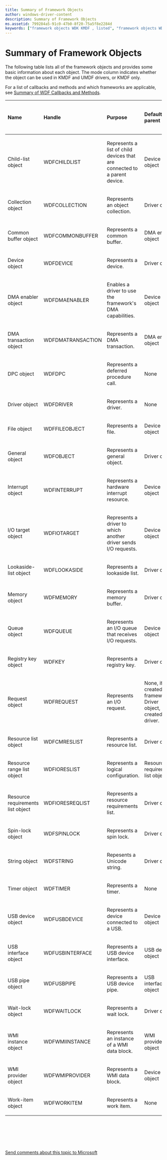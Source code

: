 ```yaml
---
title: Summary of Framework Objects
author: windows-driver-content
description: Summary of Framework Objects
ms.assetid: 799284a5-91c0-47b0-8f20-75a5f8e2284d
keywords: ["framework objects WDK KMDF , listed", "framework objects WDK KMDF , summary"]
---
```


# Summary of Framework Objects


The following table lists all of the framework objects and provides some basic information about each object. The mode column indicates whether the object can be used in KMDF and UMDF drivers, or KMDF only.

For a list of callbacks and methods and which frameworks are applicable, see [Summary of WDF Callbacks and Methods](https://msdn.microsoft.com/library/windows/hardware/dn265591).

<table style="width:100%;">
<colgroup>
<col width="14%" />
<col width="14%" />
<col width="14%" />
<col width="14%" />
<col width="14%" />
<col width="14%" />
<col width="14%" />
</colgroup>
<thead>
<tr class="header">
<th align="left">Name</th>
<th align="left">Handle</th>
<th align="left">Purpose</th>
<th align="left">Default parent</th>
<th align="left">Can driver override default parent?</th>
<th align="left">Mode</th>
<th align="left">Reference</th>
</tr>
</thead>
<tbody>
<tr class="odd">
<td align="left"><p>Child-list object</p></td>
<td align="left"><p>WDFCHILDLIST</p></td>
<td align="left"><p>Represents a list of child devices that are connected to a parent device.</p></td>
<td align="left"><p>Device object</p></td>
<td align="left"><p>No</p></td>
<td align="left">KM</td>
<td align="left">[WDF Child-List Object Reference](https://msdn.microsoft.com/library/windows/hardware/dn265624)</td>
</tr>
<tr class="even">
<td align="left"><p>Collection object</p></td>
<td align="left"><p>WDFCOLLECTION</p></td>
<td align="left"><p>Represents an object collection.</p></td>
<td align="left"><p>Driver object</p></td>
<td align="left"><p>Yes</p></td>
<td align="left">KM/UM</td>
<td align="left">[WDF Collection Object Reference](https://msdn.microsoft.com/library/windows/hardware/dn265626)</td>
</tr>
<tr class="odd">
<td align="left"><p>Common buffer object</p></td>
<td align="left"><p>WDFCOMMONBUFFER</p></td>
<td align="left"><p>Represents a common buffer.</p></td>
<td align="left"><p>DMA enabler object</p></td>
<td align="left"><p>No</p></td>
<td align="left">KM</td>
<td align="left">[WDF Common Buffer Object Reference](https://msdn.microsoft.com/library/windows/hardware/dn265627)</td>
</tr>
<tr class="even">
<td align="left"><p>Device object</p></td>
<td align="left"><p>WDFDEVICE</p></td>
<td align="left"><p>Represents a device.</p></td>
<td align="left"><p>Driver object</p></td>
<td align="left"><p>No</p></td>
<td align="left">KM/UM</td>
<td align="left">[WDF Device Object Reference](https://msdn.microsoft.com/library/windows/hardware/dn265631)</td>
</tr>
<tr class="odd">
<td align="left"><p>DMA enabler object</p></td>
<td align="left"><p>WDFDMAENABLER</p></td>
<td align="left"><p>Enables a driver to use the framework's DMA capabilities.</p></td>
<td align="left"><p>Device object</p></td>
<td align="left"><p>Yes</p></td>
<td align="left">KM</td>
<td align="left">[WDF DMA Object Reference](https://msdn.microsoft.com/library/windows/hardware/dn265634)</td>
</tr>
<tr class="even">
<td align="left"><p>DMA transaction object</p></td>
<td align="left"><p>WDFDMATRANSACTION</p></td>
<td align="left"><p>Represents a DMA transaction.</p></td>
<td align="left"><p>DMA enabler object</p></td>
<td align="left"><p>No</p></td>
<td align="left">KM</td>
<td align="left">[WDF DMA Object Reference](https://msdn.microsoft.com/library/windows/hardware/dn265634)</td>
</tr>
<tr class="odd">
<td align="left"><p>DPC object</p></td>
<td align="left"><p>WDFDPC</p></td>
<td align="left"><p>Represents a deferred procedure call.</p></td>
<td align="left"><p>None</p></td>
<td align="left"><p>Yes</p></td>
<td align="left">KM</td>
<td align="left">[WDF DPC Object Reference](https://msdn.microsoft.com/library/windows/hardware/dn265635)</td>
</tr>
<tr class="even">
<td align="left"><p>Driver object</p></td>
<td align="left"><p>WDFDRIVER</p></td>
<td align="left"><p>Represents a driver.</p></td>
<td align="left"><p>None</p></td>
<td align="left"><p>No</p></td>
<td align="left">KM/UM</td>
<td align="left">[WDF Driver Object Reference](https://msdn.microsoft.com/library/windows/hardware/dn265636)</td>
</tr>
<tr class="odd">
<td align="left"><p>File object</p></td>
<td align="left"><p>WDFFILEOBJECT</p></td>
<td align="left"><p>Represents a file.</p></td>
<td align="left"><p>Device object</p></td>
<td align="left"><p>No</p></td>
<td align="left">KM/UM</td>
<td align="left">[WDF File Object Reference](https://msdn.microsoft.com/library/windows/hardware/dn265638)</td>
</tr>
<tr class="even">
<td align="left"><p>General object</p></td>
<td align="left"><p>WDFOBJECT</p></td>
<td align="left"><p>Represents a general object.</p></td>
<td align="left"><p>Driver object</p></td>
<td align="left"><p>Yes</p></td>
<td align="left">KM/UM</td>
<td align="left">[WDF General Object Reference](https://msdn.microsoft.com/library/windows/hardware/dn265639)</td>
</tr>
<tr class="odd">
<td align="left"><p>Interrupt object</p></td>
<td align="left"><p>WDFINTERRUPT</p></td>
<td align="left"><p>Represents a hardware interrupt resource.</p></td>
<td align="left"><p>Device object</p></td>
<td align="left"><p>Yes</p></td>
<td align="left">KM/UM</td>
<td align="left">[WDF Interrupt Object Reference](https://msdn.microsoft.com/library/windows/hardware/dn265640)</td>
</tr>
<tr class="even">
<td align="left"><p>I/O target object</p></td>
<td align="left"><p>WDFIOTARGET</p></td>
<td align="left"><p>Represents a driver to which another driver sends I/O requests.</p></td>
<td align="left"><p>Device object</p></td>
<td align="left"><p>Yes</p></td>
<td align="left">KM/UM</td>
<td align="left">[WDF I/O Target Object Reference](https://msdn.microsoft.com/library/windows/hardware/dn265644)</td>
</tr>
<tr class="odd">
<td align="left"><p>Lookaside-list object</p></td>
<td align="left"><p>WDFLOOKASIDE</p></td>
<td align="left"><p>Represents a lookaside list.</p></td>
<td align="left"><p>Driver object</p></td>
<td align="left"><p>Yes</p></td>
<td align="left">KM</td>
<td align="left">[WDF Memory Object Reference](https://msdn.microsoft.com/library/windows/hardware/dn265645)</td>
</tr>
<tr class="even">
<td align="left"><p>Memory object</p></td>
<td align="left"><p>WDFMEMORY</p></td>
<td align="left"><p>Represents a memory buffer.</p></td>
<td align="left"><p>Driver object</p></td>
<td align="left"><p>Yes</p></td>
<td align="left">KM/UM</td>
<td align="left">[WDF Memory Object Reference](https://msdn.microsoft.com/library/windows/hardware/dn265645)</td>
</tr>
<tr class="odd">
<td align="left"><p>Queue object</p></td>
<td align="left"><p>WDFQUEUE</p></td>
<td align="left"><p>Represents an I/O queue that receives I/O requests.</p></td>
<td align="left"><p>Device object</p></td>
<td align="left"><p>Yes</p></td>
<td align="left">KM/UM</td>
<td align="left">[WDF Queue Object Reference](https://msdn.microsoft.com/library/windows/hardware/dn265647)</td>
</tr>
<tr class="even">
<td align="left"><p>Registry key object</p></td>
<td align="left"><p>WDFKEY</p></td>
<td align="left"><p>Represents a registry key.</p></td>
<td align="left"><p>Driver object</p></td>
<td align="left"><p>Yes</p></td>
<td align="left">KM/UM</td>
<td align="left">[WDF Registry Key Object Reference](https://msdn.microsoft.com/library/windows/hardware/dn265663)</td>
</tr>
<tr class="odd">
<td align="left"><p>Request object</p></td>
<td align="left"><p>WDFREQUEST</p></td>
<td align="left"><p>Represents an I/O request.</p></td>
<td align="left"><p>None, if created by framework. Driver object, if created by driver.</p></td>
<td align="left"><p>Yes, if created by driver.</p></td>
<td align="left">KM/UM</td>
<td align="left">[WDF Request Object Reference](https://msdn.microsoft.com/library/windows/hardware/dn265664)</td>
</tr>
<tr class="even">
<td align="left"><p>Resource list object</p></td>
<td align="left"><p>WDFCMRESLIST</p></td>
<td align="left"><p>Represents a resource list.</p></td>
<td align="left"><p>Driver object</p></td>
<td align="left"><p>No</p></td>
<td align="left">KM/UM</td>
<td align="left">[WDF Resource Object Reference](https://msdn.microsoft.com/library/windows/hardware/dn265665)</td>
</tr>
<tr class="odd">
<td align="left"><p>Resource range list object</p></td>
<td align="left"><p>WDFIORESLIST</p></td>
<td align="left"><p>Represents a logical configuration.</p></td>
<td align="left"><p>Resource requirements list object</p></td>
<td align="left"><p>No</p></td>
<td align="left">KM</td>
<td align="left">[WDF Resource Object Reference](https://msdn.microsoft.com/library/windows/hardware/dn265665)</td>
</tr>
<tr class="even">
<td align="left"><p>Resource requirements list object</p></td>
<td align="left"><p>WDFIORESREQLIST</p></td>
<td align="left"><p>Represents a resource requirements list.</p></td>
<td align="left"><p>Driver object</p></td>
<td align="left"><p>No</p></td>
<td align="left">KM</td>
<td align="left">[WDF Resource Object Reference](https://msdn.microsoft.com/library/windows/hardware/dn265665)</td>
</tr>
<tr class="odd">
<td align="left"><p>Spin-lock object</p></td>
<td align="left"><p>WDFSPINLOCK</p></td>
<td align="left"><p>Represents a spin lock.</p></td>
<td align="left"><p>Driver object</p></td>
<td align="left"><p>Yes</p></td>
<td align="left">KM/UM</td>
<td align="left">[WDF Synchronization Methods](https://msdn.microsoft.com/library/windows/hardware/dn265669)</td>
</tr>
<tr class="even">
<td align="left"><p>String object</p></td>
<td align="left"><p>WDFSTRING</p></td>
<td align="left"><p>Repesents a Unicode string.</p></td>
<td align="left"><p>Driver object</p></td>
<td align="left"><p>Yes</p></td>
<td align="left">KM/UM</td>
<td align="left">[WDF String Object Reference](https://msdn.microsoft.com/library/windows/hardware/dn265667)</td>
</tr>
<tr class="odd">
<td align="left"><p>Timer object</p></td>
<td align="left"><p>WDFTIMER</p></td>
<td align="left"><p>Represents a timer.</p></td>
<td align="left"><p>None</p></td>
<td align="left"><p>Yes</p></td>
<td align="left">KM/UM</td>
<td align="left">[WDF Timer Object Reference](https://msdn.microsoft.com/library/windows/hardware/dn265670)</td>
</tr>
<tr class="even">
<td align="left"><p>USB device object</p></td>
<td align="left"><p>WDFUSBDEVICE</p></td>
<td align="left"><p>Represents a device connected to a USB.</p></td>
<td align="left"><p>Device object</p></td>
<td align="left"><p>No</p></td>
<td align="left">KM/UM</td>
<td align="left">[WDF USB Reference](https://msdn.microsoft.com/library/windows/hardware/dn265671)</td>
</tr>
<tr class="odd">
<td align="left"><p>USB interface object</p></td>
<td align="left"><p>WDFUSBINTERFACE</p></td>
<td align="left"><p>Represents a USB device interface.</p></td>
<td align="left"><p>USB device object</p></td>
<td align="left"><p>No</p></td>
<td align="left">KM/UM</td>
<td align="left">[WDF USB Reference](https://msdn.microsoft.com/library/windows/hardware/dn265671)</td>
</tr>
<tr class="even">
<td align="left"><p>USB pipe object</p></td>
<td align="left"><p>WDFUSBPIPE</p></td>
<td align="left"><p>Represents a USB device pipe.</p></td>
<td align="left"><p>USB interface object</p></td>
<td align="left"><p>No</p></td>
<td align="left">KM/UM</td>
<td align="left">[WDF USB Reference](https://msdn.microsoft.com/library/windows/hardware/dn265671)</td>
</tr>
<tr class="odd">
<td align="left"><p>Wait-lock object</p></td>
<td align="left"><p>WDFWAITLOCK</p></td>
<td align="left"><p>Represents a wait lock.</p></td>
<td align="left"><p>Driver object</p></td>
<td align="left"><p>Yes</p></td>
<td align="left">KM/UM</td>
<td align="left">[WDF Synchronization Methods](https://msdn.microsoft.com/library/windows/hardware/dn265669)</td>
</tr>
<tr class="even">
<td align="left"><p>WMI instance object</p></td>
<td align="left"><p>WDFWMIINSTANCE</p></td>
<td align="left"><p>Represents an instance of a WMI data block.</p></td>
<td align="left"><p>WMI provider object</p></td>
<td align="left"><p>No</p></td>
<td align="left">KM</td>
<td align="left">[WDF WMI Reference](https://msdn.microsoft.com/library/windows/hardware/dn265672)</td>
</tr>
<tr class="odd">
<td align="left"><p>WMI provider object</p></td>
<td align="left"><p>WDFWMIPROVIDER</p></td>
<td align="left"><p>Represents a WMI data block.</p></td>
<td align="left"><p>Device object</p></td>
<td align="left"><p>No</p></td>
<td align="left">KM</td>
<td align="left">[WDF WMI Reference](https://msdn.microsoft.com/library/windows/hardware/dn265672)</td>
</tr>
<tr class="even">
<td align="left"><p>Work-item object</p></td>
<td align="left"><p>WDFWORKITEM</p></td>
<td align="left"><p>Represents a work item.</p></td>
<td align="left"><p>None</p></td>
<td align="left"><p>Yes</p></td>
<td align="left">KM/UM</td>
<td align="left">[WDF Work-Item Object Reference](https://msdn.microsoft.com/library/windows/hardware/dn265673)</td>
</tr>
</tbody>
</table>

 

 

 

[Send comments about this topic to Microsoft](mailto:wsddocfb@microsoft.com?subject=Documentation%20feedback%20%5Bwdf\wdf%5D:%20Summary%20of%20Framework%20Objects%20%20RELEASE:%20%284/5/2016%29&body=%0A%0APRIVACY%20STATEMENT%0A%0AWe%20use%20your%20feedback%20to%20improve%20the%20documentation.%20We%20don't%20use%20your%20email%20address%20for%20any%20other%20purpose,%20and%20we'll%20remove%20your%20email%20address%20from%20our%20system%20after%20the%20issue%20that%20you're%20reporting%20is%20fixed.%20While%20we're%20working%20to%20fix%20this%20issue,%20we%20might%20send%20you%20an%20email%20message%20to%20ask%20for%20more%20info.%20Later,%20we%20might%20also%20send%20you%20an%20email%20message%20to%20let%20you%20know%20that%20we've%20addressed%20your%20feedback.%0A%0AFor%20more%20info%20about%20Microsoft's%20privacy%20policy,%20see%20http://privacy.microsoft.com/default.aspx. "Send comments about this topic to Microsoft")




